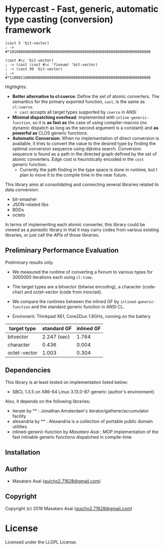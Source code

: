 
# Hypercast - Fast, generic, automatic type casting (conversion) framework

```licp
(cast 5 'bit-vector)
; -> #*1010000000000000000000000000000000000000000000000000000000000000

(cast #\c 'bit-vector)
; -> (cast (cast #\c 'fixnum) 'bit-vector)
; -> (cast 99 'bit-vector)
; -> #*1100011000000000000000000000000000000000000000000000000000000000
```

Highlights:

+ **Better alternative to cl:coerce**: Define the set of atomic converters. The semantics for the primary exported function, `cast`, is the same as `cl:coerce`.
    + `cast` accepts all target types supported by `coerce` in ANSI
+ **Minimal dispatching overhead**: Implemented with `inline-generic-function`, so it is **as fast as** the case of using compiler-macros (no dynamic dispatch as long as the second argument is a constant) and **as powerful as** CLOS generic functions.
+ **Automatic Conversion**: When no implementation of direct conversion is available, it tries to convert the value to the desired type by finding the optimal conversion sequence using dijkstra search. Conversion sequence is found as a path in the directed graph defined by the set of atomic converters. Edge cost is heuristically encoded in the `cost` generic function.
    + Currently the path finding in the type space is done in runtime, but I plan to move it to the compile time in the near future.

This library aims at consolidating and connecting several libraries related to data conversion:

+ bit-smasher
+ JSON-related libs
+ BDDs
+ octets

In terms of implementing each atomic converter, this library could be viewed as a *parasitic* library in that it may carry codes from various existing libraries, or just call the APIs of those libraries.

## Preliminary Performance Evaluation

Preliminary results only.

+ We measured the runtime of converting a fixnum to various types for 3000000 iterations each using `cl:time`.
+ The target types are a bitvector (bitwise encoding), a character (code-char) and octet-vector (code from ironclad).
+ We compare the runtimes between the inlined GF by `inlined-generic-function` and the standard generic function in ANSI CL.

+ Environent: Thinkpad X61, Core2Duo 1.8GHz, running on the battery

| target type  | standard GF | inlined GF |
|--------------|-------------|------------|
| bitvector    | 2.247 (sec) | 1.764      |
| character    | 0.436       | 0.004      |
| octet-vector | 1.003       | 0.304      |

## Dependencies
This library is at least tested on implementation listed below:

+ SBCL 1.3.5 on X86-64 Linux 3.13.0-87-generic (author's environment)

Also, it depends on the following libraries:

+ iterate by ** :
    Jonathan Amsterdam's iterator/gatherer/accumulator facility
+ alexandria by ** :
    Alexandria is a collection of portable public domain utilities.
+ inlined-generic-function by *Masataro Asai* :
    MOP implementation of the fast inlinable generic functions dispatched in compile-time

## Installation

## Author

* Masataro Asai (guicho2.71828@gmail.com)

## Copyright

Copyright (c) 2016 Masataro Asai (guicho2.71828@gmail.com)

# License

Licensed under the LLGPL License.


